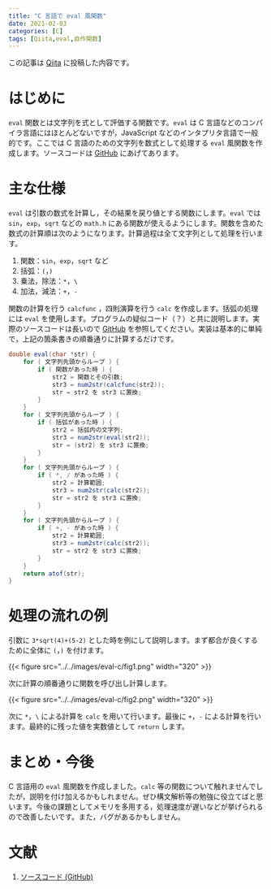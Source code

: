 ```yaml
---
title: "C 言語で eval 風関数"
date: 2021-02-03
categories: [C]
tags: [Qiita,eval,自作関数]
---
```


この記事は [Qiita](https://qiita.com/Daiji256/items/09fa042e94907a232c57) に投稿した内容です。

# はじめに

`eval` 関数とは文字列を式として評価する関数です。`eval` は C 言語などのコンパイラ言語にはほとんどないですが，JavaScript などのインタプリタ言語で一般的です。ここでは C 言語のための文字列を数式として処理する `eval` 風関数を作成します。ソースコードは [GitHub](https://github.com/Daiji256/eval) にあげてあります。

# 主な仕様

`eval` は引数の数式を計算し，その結果を戻り値とする関数にします。`eval` では `sin`，`exp`，`sqrt` などの `math.h` にある関数が使えるようにします。関数を含めた数式の計算順は次のようになります。計算過程は全て文字列として処理を行います。

1. 関数：`sin`，`exp`，`sqrt` など
1. 括弧：`(`，`)`
1. 乗法，除法：`*`，`\`
1. 加法，減法：`+`，`-`

関数の計算を行う `calcfunc` ，四則演算を行う `calc` を作成します。括弧の処理には `eval` を使用します。プログラムの疑似コード（？）と共に説明します。実際のソースコードは長いので [GitHub](https://github.com/Daiji256/eval) を参照してください。実装は基本的に単純で，上記の箇条書きの順番通りに計算するだけです。

<!-- 本当は c だけど日本語がいい感じに表示されるように java にしている -->
```java
double eval(char *str) {
	for ( 文字列先頭からループ ) {
		if ( 関数があった時 ) {
			str2 = 関数とその引数;
			str3 = num2str(calcfunc(str2));
			str = str2 を str3 に置換;
		}
	}
	for ( 文字列先頭からループ ) {
		if ( 括弧があった時 ) {
			str2 = 括弧内の文字列;
			str3 = num2str(eval(str2));
			str = (str2) を str3 に置換;
		}
	}
	for ( 文字列先頭からループ ) {
		if ( *, / があった時 ) {
			str2 = 計算範囲;
			str3 = num2str(calc(str2));
			str = str2 を str3 に置換;
		}
	}
	for ( 文字列先頭からループ ) {
		if ( +, - があった時 ) {
			str2 = 計算範囲;
			str3 = num2str(calc(str2));
			str = str2 を str3 に置換;
		}
	}
	return atof(str);
}
```

# 処理の流れの例

引数に `3*sqrt(4)+(5-2)` とした時を例にして説明します。まず都合が良くするために全体に `(`，`)` を付けます。

{{< figure src="../../images/eval-c/fig1.png" width="320" >}}

次に計算の順番通りに関数を呼び出し計算します。

{{< figure src="../../images/eval-c/fig2.png" width="320" >}}

次に `*`，`\` による計算を `calc` を用いて行います。最後に `+`，`-` による計算を行います。最終的に残った値を実数値として `return` します。

# まとめ・今後

C 言語用の `eval` 風関数を作成しました。`calc` 等の関数について触れませんでしたが，説明を付け加えるかもしれません。ぜひ構文解析等の勉強に役立てばと思います。今後の課題としてメモリを多用する，処理速度が遅いなどが挙げられるので改善したいです。また，バグがあるかもしません。

# 文献

1. [ソースコード (GitHub)](https://github.com/Daiji256/eval)


